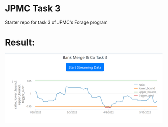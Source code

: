 # JPMC Task 3
Starter repo for task 3 of JPMC's Forage program  

# Result:  
![Result Screenshot](Result_task3.png)

